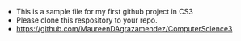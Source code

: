 - This is a sample file for my first github project in CS3
- Please clone this respository to your repo.
- https://github.com/MaureenDAgrazamendez/ComputerScience3
